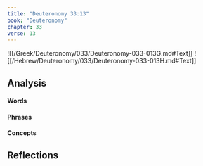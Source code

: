 ```yaml
---
title: "Deuteronomy 33:13"
book: "Deuteronomy"
chapter: 33
verse: 13
---
```

![[/Greek/Deuteronomy/033/Deuteronomy-033-013G.md#Text]]
![[/Hebrew/Deuteronomy/033/Deuteronomy-033-013H.md#Text]]

## Analysis

#### Words

#### Phrases

#### Concepts

## Reflections
